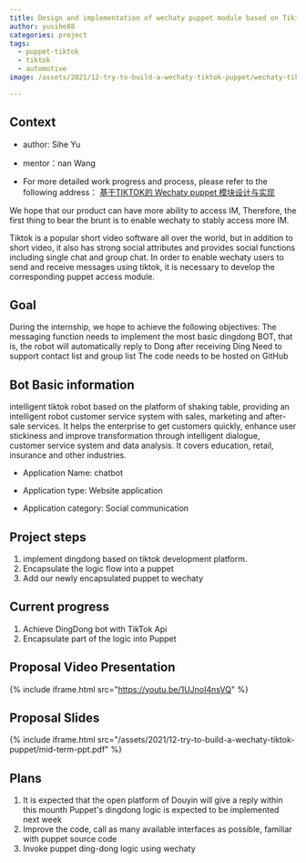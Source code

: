 ```yaml
---
title: Design and implementation of wechaty puppet module based on Tiktok
author: yusihe88
categories: project
tags:
  - puppet-tiktok
  - tiktok
  - automotive
image: /assets/2021/12-try-to-build-a-wechaty-tiktok-puppet/wechaty-tiktok-puppet.webp

---
```

   
## Context

* author: Sihe Yu

* mentor：nan Wang

* For more detailed work progress and process, please refer to the following address：
[基于TIKTOK的 Wechaty puppet 模块设计与实现](https://github.com/juzibot/intern/issues/3)

We hope that our product can have more ability to access IM, Therefore, the first thing to bear the brunt is to enable wechaty to stably access more IM.

Tiktok is a popular short video software all over the world, but in addition to short video, it also has strong social attributes and provides social functions including single chat and group chat.
In order to enable wechaty users to send and receive messages using tiktok, it is necessary to develop the corresponding puppet access module.

## Goal

During the internship, we hope to achieve the following objectives:
The messaging function needs to implement the most basic dingdong BOT, that is, the robot will automatically reply to Dong after receiving Ding
Need to support contact list and group list
The code needs to be hosted on GitHub

## Bot Basic information

intelligent tiktok robot based on the platform of shaking table, providing an intelligent robot customer service system with sales, marketing and after-sale services. It helps the enterprise to get customers quickly, enhance user stickiness and improve transformation through intelligent dialogue, customer service system and data analysis. It covers education, retail, insurance and other industries.

* Application Name: chatbot

* Application type: Website application

* Application category: Social communication

## Project steps

1. implement dingdong based on tiktok development platform.
2. Encapsulate the logic flow into a puppet
3. Add our newly encapsulated puppet to wechaty

## Current progress

1. Achieve DingDong bot with TikTok Api
2. Encapsulate part of the logic into Puppet

## Proposal Video Presentation

{% include iframe.html src="https://youtu.be/1UJnoI4nsVQ" %}

## Proposal Slides

{% include iframe.html src="/assets/2021/12-try-to-build-a-wechaty-tiktok-puppet/mid-term-ppt.pdf" %}

## Plans

1. It is expected that the open platform of Douyin will give a reply within this mounth
Puppet's dingdong logic is expected to be implemented next week
2. Improve the code, call as many available interfaces as possible, familiar with puppet source code
3. Invoke puppet ding-dong logic using wechaty
